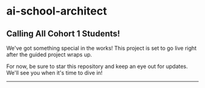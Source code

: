 # ai-school-architect

## Calling All Cohort 1 Students!

We've got something special in the works! This project is set to go live right after the guided project wraps up. 

For now, be sure to star this repository and keep an eye out for updates. We'll see you when it's time to dive in!

---
